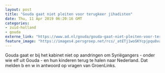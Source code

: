 ```yaml
---
layout: post
title: "Gouda gaat niet pleiten voor terugkeer jihadisten"
date: Thu, 11 Apr 2019 06:20:16 GMT
categories: 
- zuid-holland 
- gouda 
externe_link: "https://www.ad.nl/gouda/gouda-gaat-niet-pleiten-voor-terugkeer-jihadisten~ac91520b/"
feature_image: "https://images4.persgroep.net/rcs/_atETj1woSKYcpjpqu8vaaef4Wk/diocontent/62601945/_fitwidth/400/?appId=21791a8992982cd8da851550a453bd7f&quality=0.7"
---
```


Gouda gaat er bij het kabinet niet op aandringen om Syriëgangers - onder wie elf uit Gouda - en hun kinderen terug te halen naar Nederland. Dat melden b en w in antwoord op vragen van GroenLinks.
